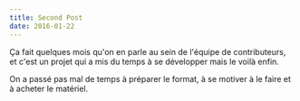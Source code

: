 ```yaml
---
title: Second Post
date: 2016-01-22
---
```

Ça fait quelques mois qu'on en parle au sein de l'équipe de contributeurs, et c'est un projet qui a mis du temps à se développer mais le voilà enfin.

On a passé pas mal de temps à préparer le format, à se motiver à le faire et à acheter le matériel.